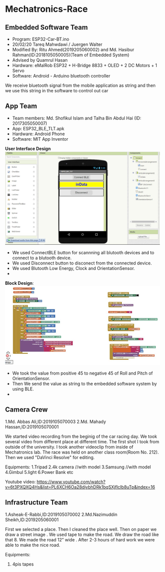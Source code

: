 # Mechatronics-Race

## Embedded Software Team

 * Program: ESP32-Car-BT.ino
 * 20/02/20 Tareq Mahwdawi / Juergen Walter
 * Modified By: Ritu Ahmed(2019205060002) and Md. Hasibur Rahman(ID:2018105050005)(Team of Embedded System) 
 * Advised by Quamrul Hasan
 * Hardware: eMalRob ESP32 + H-Bridge 8833 + OLED + 2 DC Motors + 1 Servo
 * Software: Android - Arduino bluetooth controller
 
 We receive bluetooth signal from the mobile application as string and then we use this string in the software to control out car
 
 
 ## App Team
 * Team members: Md. Shofikul Islam and Talha Bin Abdul Hai (ID: 2017305050007)
 * App: ESP32_BLE_TLT.apk
 * Hardware: Android Phone
 * Software: MIT App Inventor
 
 **User Interface Design**
 <img src="images/DesignBLE.JPG" >
 * We used ConnectBLE button for scannning all blutooth devices and to connect to a blutooth device.
 * We used Disconnect button to disconect from the connected device.
 * We used Blutooth Low Energy, Clock and OrientationSensor.
 *
 
 **Block Design**:
 <img src="images/Blocks.JPG" >
 * We took the value from positive 45 to negative 45 of Roll and Pitch of OrientationSensor. 
 * Then We send the value as string to the embedded software system by using BLE.
 *
 
 ## Camera Crew
 1.Md. Abbas Ali,ID:2019105070003
 2.Md. Mahady Hassan,ID:2019105070001
 
 We started video recording from the beginig of the car racing day. We took several video from different place at different time.
 The first shot I took from outside of the university. I took another videoclip from inside of Mechatronics lab. The race was held on another class room(Room No. 212). 
 Then we used "DaVinci Resolve" for editing.
 
 
Equipments:
1.Tripad
2.4k camera //with model
3.Samsung //with model
4.Gimbul
5.light
6.Power Bank
etc
 
 Youtube video:
 https://www.youtube.com/watch?v=6t3PXQXQ4Hs&list=PL6XCH6Oa28diybhDRk1bqSXjflcIb8uTp&index=16
 
 ## Infrastructure Team
 1.Asheak-E-Rabbi,ID:2019105070002
 2.Md.Nazimuddin Sheikh,ID:2019205060001
 
First we selected a place.
Then I cleaned the place well.
Then on paper we draw a street image .
We used tape to make the road.
We draw the road like that 8.
We made the road 12” wide .
After 2-3 hours of hard work we were able to make the nice road.

Equipments:
1. 4pis tapes


